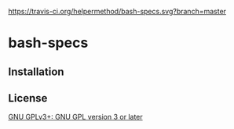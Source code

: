 https://travis-ci.org/helpermethod/bash-specs.svg?branch=master

# bash-specs


## Installation

## License

[GNU GPLv3+: GNU GPL version 3 or later](http://www.gnu.org/licenses/gpl.html)

